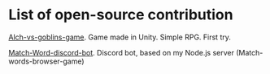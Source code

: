 # List of open-source contribution
[Alch-vs-goblins-game](https://github.com/BbIXOD/Alch). Game made in Unity. Simple RPG. First try.

[Match-Word-discord-bot](https://github.com/Patriot0911/MW-discord-bot). Discord bot, based on my Node.js server (Match-words-browser-game)
